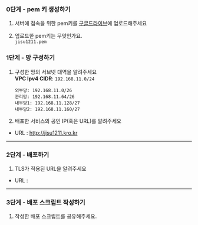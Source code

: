 ### 0단계 - pem 키 생성하기
1. 서버에 접속을 위한 pem키를 [구글드라이브](https://drive.google.com/drive/folders/1dZiCUwNeH1LMglp8dyTqqsL1b2yBnzd1?usp=sharing)에 업로드해주세요

2. 업로드한 pem키는 무엇인가요.\
   `jisu1211.pem`

### 1단계 - 망 구성하기
1. 구성한 망의 서브넷 대역을 알려주세요\
   <b>VPC Ipv4 CIDR</b>: `192.168.11.0/24`
   ```
   외부망: 192.168.11.0/26
   관리망: 192.168.11.64/26
   내부망1: 192.168.11.128/27
   내부망2: 192.168.11.160/27
   ```

2. 배포한 서비스의 공인 IP(혹은 URL)를 알려주세요

- URL : http://jisu1211.kro.kr

---

### 2단계 - 배포하기
1. TLS가 적용된 URL을 알려주세요

- URL : 

---

### 3단계 - 배포 스크립트 작성하기

1. 작성한 배포 스크립트를 공유해주세요.


